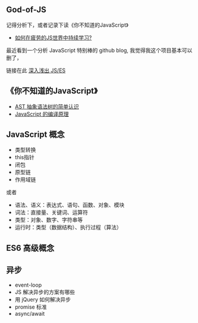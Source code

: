 ## God-of-JS

记得分析下，或者记录下读《你不知道的JavaScript》

- [如何在疲劳的JS世界中持续学习?](https://github.com/guangxiao/God-of-JS/issues/1)


最近看到一个分析 JavaScript 特别棒的 github blog, 我觉得我这个项目基本可以删了，

链接在此  [深入浅出 JS/ES](https://github.com/mqyqingfeng/Blog)

## 《你不知道的JavaScript》

- [AST 抽象语法树的简单认识](https://github.com/ravencrown/God-of-JS/issues/2)
- [JavaScript 的编译原理](https://github.com/ravencrown/God-of-JS/issues/3)

## JavaScript 概念

- 类型转换
- this指针
- 闭包
- 原型链
- 作用域链

或者
- 语法、语义：表达式、语句、函数、对象、模块
- 词法：直接量、关键词、运算符
- 类型：对象、数字、字符串等
- 运行时：类型（数据结构）、执行过程（算法）


## ES6 高级概念

## 异步

- event-loop
- JS 解决异步的方案有哪些
- 用 jQuery 如何解决异步
- promise 标准
- async/await

